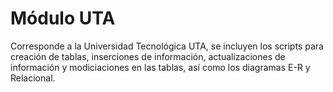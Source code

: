 # Módulo UTA
Corresponde a la Universidad Tecnológica UTA, se incluyen los scripts para creación de tablas, inserciones de información, actualizaciones de información y modiciaciones en las tablas, así como los diagramas E-R y Relacional.

